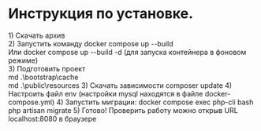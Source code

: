 <h1>Инструкция по установке. </h1>
1) Скачать архив<br />
2) Запустить команду docker compose up --build<br />
   Или docker compose up --build -d (для запуска контейнера в фоновом режиме)<br />
3) Подготовить проект  <br/>
md .\bootstrap\cache <br/>
md .\public\resources
3) Скачать зависимости composer update
4) Настроить файл env (настройки mysql находятся в файле docker-compose.yml)
4) Запустить миграции: docker compose exec php-cli bash<br />
php artisan migrate
5) Готово! Проверить работу можно открыв URL localhost:8080 в браузере
